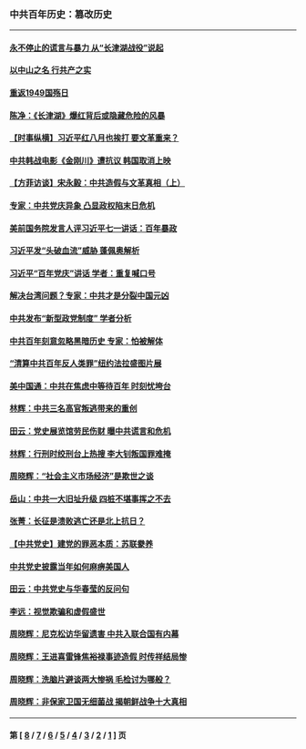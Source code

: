 ### 中共百年历史：篡改历史
---
#### [永不停止的谎言与暴力 从“长津湖战役”说起](../../pages/nf1176115/n13494094.md?12090430) 
#### [以中山之名 行共产之实](../../pages/nf1176115/n13346437.md?12090430) 
#### [重返1949国殇日](../../pages/nf1176115/n13346372.md?12090430) 
#### [陈净：《长津湖》爆红背后或隐藏危险的风暴](../../pages/nf1176115/n13314364.md?12090430) 
#### [【时事纵横】习近平红八月也挨打 要文革重来？](../../pages/nf1176115/n13231393.md?12090430) 
#### [中共韩战电影《金刚川》遭抗议 韩国取消上映](../../pages/nf1176115/n13219114.md?12090430) 
#### [【方菲访谈】宋永毅：中共造假与文革真相（上）](../../pages/nf1176115/n13200760.md?12090430) 
#### [专家：中共党庆异象 凸显政权陷末日危机](../../pages/nf1176115/n13067084.md?12090430) 
#### [美前国务院发言人评习近平七一讲话：百年暴政](../../pages/nf1176115/n13066986.md?12090430) 
#### [习近平发“头破血流”威胁 蓬佩奥解析](../../pages/nf1176115/n13063604.md?12090430) 
#### [习近平“百年党庆”讲话 学者：重复喊口号](../../pages/nf1176115/n13061411.md?12090430) 
#### [解决台湾问题？专家：中共才是分裂中国元凶](../../pages/nf1176115/n13060811.md?12090430) 
#### [中共发布“新型政党制度” 学者分析](../../pages/nf1176115/n13056354.md?12090430) 
#### [中共百年刻意忽略黑暗历史 专家：怕被解体](../../pages/nf1176115/n13056056.md?12090430) 
#### [“清算中共百年反人类罪”纽约法拉盛图片展](../../pages/nf1176115/n13052220.md?12090430) 
#### [美中国通：中共在焦虑中等待百年 时刻忧垮台](../../pages/nf1176115/n13048820.md?12090430) 
#### [林辉：中共三名高官叛逃带来的重创](../../pages/nf1176115/n13035206.md?12090430) 
#### [田云：党史展览馆劳民伤财 曝中共谎言和危机](../../pages/nf1176115/n13033900.md?12090430) 
#### [林辉：行刑时绞刑台上热搜 李大钊叛国罪难掩](../../pages/nf1176115/n13031965.md?12090430) 
#### [周晓辉：“社会主义市场经济”是欺世之谈](../../pages/nf1176115/n13024090.md?12090430) 
#### [岳山：中共一大旧址升级 四桩不堪事挥之不去](../../pages/nf1176115/n13021697.md?12090430) 
#### [张菁：长征是溃败逃亡还是北上抗日？](../../pages/nf1176115/n13020585.md?12090430) 
#### [【中共党史】建党的罪恶本质：苏联豢养](../../pages/nf1176115/n13011888.md?12090430) 
#### [中共党史披露当年如何麻痹美国人](../../pages/nf1176115/n12966400.md?12090430) 
#### [田云：中共党史与华春莹的反问句](../../pages/nf1176115/n12765178.md?12090430) 
#### [李远：视觉欺骗和虚假盛世](../../pages/nf1176115/n12993376.md?12090430) 
#### [周晓辉：尼克松访华留遗害 中共入联合国有内幕](../../pages/nf1176115/n12991422.md?12090430) 
#### [周晓辉：王进喜雷锋焦裕禄事迹造假 时传祥结局惨](../../pages/nf1176115/n12985497.md?12090430) 
#### [周晓辉：洗脑片避谈两大惨祸 毛检讨为哪般？](../../pages/nf1176115/n12971285.md?12090430) 
#### [周晓辉：非保家卫国无细菌战 揭朝鲜战争十大真相](../../pages/nf1176115/n12954161.md?12090430) 

---
#### 第 [ [8](./8.md?12090430) / [7](./7.md?12090430) / [6](./6.md?12090430) / [5](./5.md?12090430) / [4](./4.md?12090430) / [3](./3.md?12090430) / [2](./2.md?12090430) / [1](./1.md?12090430) ] 页
